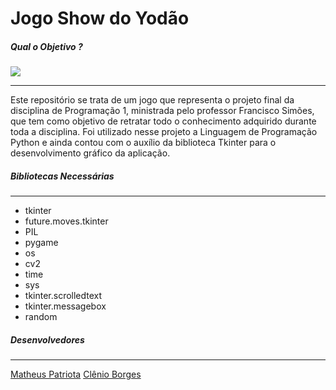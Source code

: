 # Jogo Show do Yodão

##### Qual o Objetivo ?
![](https://img.shields.io/badge/Python-Done-green)
_______________________________________________
Este repositório se trata de um jogo que representa o projeto final da disciplina de Programação 1, ministrada pelo professor Francisco Simões, que tem como objetivo de retratar todo o conhecimento adquirido durante toda a disciplina. Foi utilizado nesse projeto a Linguagem de Programação Python e ainda contou com o auxílio da biblioteca Tkinter para o desenvolvimento gráfico da aplicação.

##### Bibliotecas Necessárias
_______________________________________________


- tkinter
- future.moves.tkinter 
- PIL
- pygame
- os
- cv2
- time
- sys
- tkinter.scrolledtext
- tkinter.messagebox
- random


##### Desenvolvedores
_______________________________________________
[Matheus Patriota](https://github.com/MatheusPatriota)
[Clênio Borges](https://github.com/clenioborgesx)
